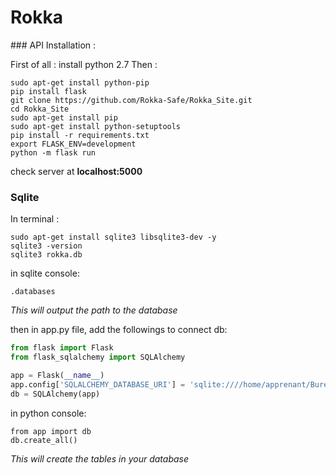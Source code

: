 # Rokka


### API Installation :


First of all : install python 2.7
Then :

```
sudo apt-get install python-pip
pip install flask
git clone https://github.com/Rokka-Safe/Rokka_Site.git
cd Rokka_Site
sudo apt-get install pip
sudo apt-get install python-setuptools
pip install -r requirements.txt
export FLASK_ENV=development
python -m flask run
```

check server at **localhost:5000**

### Sqlite

In terminal :

```
sudo apt-get install sqlite3 libsqlite3-dev -y
sqlite3 -version
sqlite3 rokka.db
```

in sqlite console:

```
.databases
```

*This will output the path to the database*

then in app.py file, add the followings to connect db:

``` python
from flask import Flask
from flask_sqlalchemy import SQLAlchemy

app = Flask(__name__)
app.config['SQLALCHEMY_DATABASE_URI'] = 'sqlite:////home/apprenant/Bureau/Rokka_Site/rokka.db'
db = SQLAlchemy(app)

```

in python console:

```
from app import db
db.create_all()
```

*This will create the tables in your database*